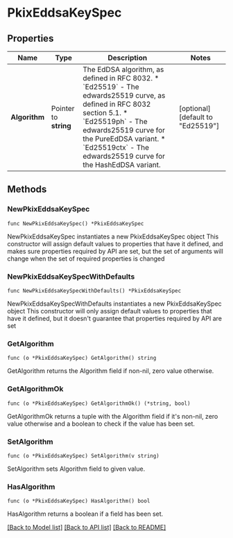 # PkixEddsaKeySpec

## Properties

Name | Type | Description | Notes
------------ | ------------- | ------------- | -------------
**Algorithm** | Pointer to **string** | The EdDSA algorithm, as defined in RFC 8032. * &#x60;Ed25519&#x60; - The edwards25519 curve, as defined in RFC 8032 section 5.1. * &#x60;Ed25519ph&#x60; - The edwards25519 curve for the PureEdDSA variant. * &#x60;Ed25519ctx&#x60; - The edwards25519 curve for the HashEdDSA variant. | [optional] [default to "Ed25519"]

## Methods

### NewPkixEddsaKeySpec

`func NewPkixEddsaKeySpec() *PkixEddsaKeySpec`

NewPkixEddsaKeySpec instantiates a new PkixEddsaKeySpec object
This constructor will assign default values to properties that have it defined,
and makes sure properties required by API are set, but the set of arguments
will change when the set of required properties is changed

### NewPkixEddsaKeySpecWithDefaults

`func NewPkixEddsaKeySpecWithDefaults() *PkixEddsaKeySpec`

NewPkixEddsaKeySpecWithDefaults instantiates a new PkixEddsaKeySpec object
This constructor will only assign default values to properties that have it defined,
but it doesn't guarantee that properties required by API are set

### GetAlgorithm

`func (o *PkixEddsaKeySpec) GetAlgorithm() string`

GetAlgorithm returns the Algorithm field if non-nil, zero value otherwise.

### GetAlgorithmOk

`func (o *PkixEddsaKeySpec) GetAlgorithmOk() (*string, bool)`

GetAlgorithmOk returns a tuple with the Algorithm field if it's non-nil, zero value otherwise
and a boolean to check if the value has been set.

### SetAlgorithm

`func (o *PkixEddsaKeySpec) SetAlgorithm(v string)`

SetAlgorithm sets Algorithm field to given value.

### HasAlgorithm

`func (o *PkixEddsaKeySpec) HasAlgorithm() bool`

HasAlgorithm returns a boolean if a field has been set.


[[Back to Model list]](../README.md#documentation-for-models) [[Back to API list]](../README.md#documentation-for-api-endpoints) [[Back to README]](../README.md)


